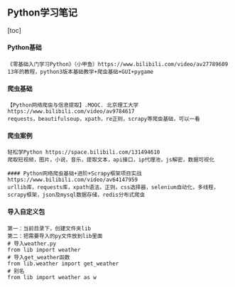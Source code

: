 ## Python学习笔记
[toc]
#### Python基础

    《零基础入门学习Python》（小甲鱼）https://www.bilibili.com/video/av27789609
    13年的教程，python3版本基础教学+爬虫基础+GUI+pygame
    
#### 爬虫基础

    【Python网络爬虫与信息提取】.MOOC. 北京理工大学 https://www.bilibili.com/video/av9784617
    requests，beautifulsoup，xpath，re正则，scrapy等爬虫基础，可以一看

#### 爬虫案例

    轻松学Python https://space.bilibili.com/131494610
    爬取短视频，图片，小说，音乐，提取文本，api接口，ip代理池，js解密，数据可视化

    #### Python网络爬虫基础+进阶+Scrapy框架项目实战 https://www.bilibili.com/video/av64147959
    urllib库，requests库，xpath语法，正则，css选择器，selenium自动化，多线程，scrapy框架，json及mysql数据存储，redis分布式爬虫
    
#### 导入自定义包

    第一：当前目录下，创建文件夹lib
    第二：把需要导入的py文件放到lib里面
    # 导入weather.py
    from lib import weather
    # 导入get_weather函数
    from lib.weather import get_weather
    # 别名
    from lib import weather as w